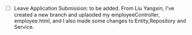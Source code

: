 


* [ ] Leave Application Submission: to be added.
      From Liu Yangxin, I've created a new branch and uplaoded my employeeController, employee.html, and I also made some changes to Entity,Repository and Service.
      


